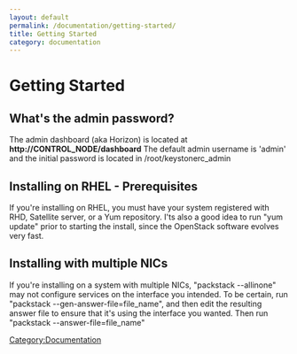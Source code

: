 ```yaml
---
layout: default
permalink: /documentation/getting-started/
title: Getting Started
category: documentation
---
```


# Getting Started

## What's the admin password?

The admin dashboard (aka Horizon) is located at **http://CONTROL_NODE/dashboard** The default admin username is 'admin' and the initial password is located in /root/keystonerc_admin

## Installing on RHEL - Prerequisites

If you're installing on RHEL, you must have your system registered with RHD, Satellite server, or a Yum repository. I'ts also a good idea to run "yum update" prior to starting the install, since the OpenStack software evolves very fast.

## Installing with multiple NICs

If you're installing on a system with multiple NICs, "packstack --allinone" may not configure services on the interface you intended. To be certain, run "packstack --gen-answer-file=file_name", and then edit the resulting answer file to ensure that it's using the interface you wanted. Then run "packstack --answer-file=file_name"

<Category:Documentation>
